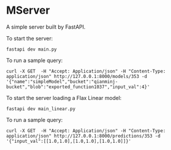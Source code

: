 # MServer

A simple server built by FastAPI. 

To start the server:
```
fastapi dev main.py
```

To run a sample query:
```
curl -X GET  -H "Accept: Application/json" -H "Content-Type: application/json" http://127.0.0.1:8000/models/353 -d '{"name":"simpleModel","bucket":"qianminj-bucket","blob":"exported_function1037","input_val":4}'
```

To start the server loading a Flax Linear model:
```
fastapi dev main_linear.py
```
To run a sample query:
```
curl -X GET  -H "Accept: Application/json" -H "Content-Type: application/json" http://127.0.0.1:8000/predictions/353 -d '{"input_val":[[1.0,1.0],[1.0,1.0],[1.0,1.0]]}'
```
